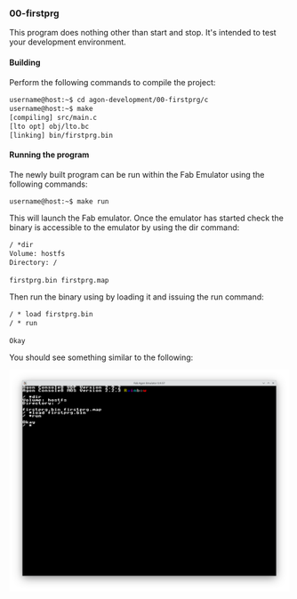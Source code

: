 ### 00-firstprg

This program does nothing other than start and stop.  It's intended to test your development environment.

#### Building

Perform the following commands to compile the project:

```
username@host:~$ cd agon-development/00-firstprg/c
username@host:~$ make
[compiling] src/main.c
[lto opt] obj/lto.bc
[linking] bin/firstprg.bin
```

#### Running the program

The newly built program can be run within the Fab Emulator using the following commands:

```
username@host:~$ make run
```

This will launch the Fab emulator.  Once the emulator has started check the binary is accessible to the emulator by using the dir command:

```
/ *dir
Volume: hostfs
Directory: /

firstprg.bin firstprg.map
```

Then run the binary using by loading it and issuing the run command:

```
/ * load firstprg.bin
/ * run

Okay
```

You should see something similar to the following:

![Screenshot of the Fab Emulator](https://github.com/andymccall/agon-development/blob/main/00-firstprg/assets/00-firstprg_c.png?raw=true)
